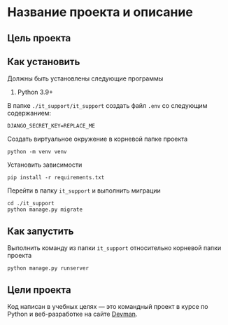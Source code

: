 # Название проекта и описание

## Цель проекта

## Как установить

Должны быть установлены следующие программы
1. Python 3.9+

В папке `./it_support/it_support` создать файл `.env` со следующим содержанием:

```text
DJANGO_SECRET_KEY=REPLACE_ME
```

Создать виртуальное окружение в корневой папке проекта

```shell
python -m venv venv
```

Установить зависимости

```shell
pip install -r requirements.txt
```

Перейти в папку `it_support` и выполнить миграции

```shell
cd ./it_support
python manage.py migrate
```

## Как запустить

Выполнить команду из папки `it_support` относительно корневой папки проекта

```shell
python manage.py runserver
```

## Цели проекта

Код написан в учебных целях — это командный проект в курсе по Python и веб-разработке на
сайте [Devman](https://dvmn.org).